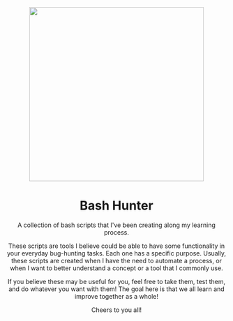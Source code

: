<div align="center">

<img src="https://bashlogo.com/img/logo/jpg/full_colored_light.jpg" width="400px">

# Bash Hunter

A collection of bash scripts that I've been creating along my learning process.

These scripts are tools I believe could be able to have some functionality in your everyday bug-hunting tasks. Each one has a specific purpose. Usually, these scripts are created when I have the need to automate a process, or when I want to better understand a concept or a tool that I commonly use. 

If you believe these may be useful for you, feel free to take them, test them, and do whatever you want with them! The goal here is that we all learn and improve together as a whole!

Cheers to you all!

</div>